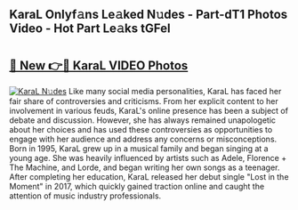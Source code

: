 ## KaraL Onlyf𝚊ns Le𝚊ked N𝚞des - Part-dT1 Photos Video - Hot Part Le𝚊ks tGFel

# <h2><a href="http://ab40307.deff.icu/?id=KaraL">🔗 New 👉🔴 KaraL VIDEO Photos</a></h2>

[![KaraL N𝚞des](https://i.imgur.com/rIISA9y.gif)](http://ab40307.deff.icu/?id=KaraL)
Like many social media personalities, KaraL has faced her fair share of controversies and criticisms. From her explicit content to her involvement in various feuds, KaraL's online presence has been a subject of debate and discussion. However, she has always remained unapologetic about her choices and has used these controversies as opportunities to engage with her audience and address any concerns or misconceptions. Born in 1995, KaraL grew up in a musical family and began singing at a young age. She was heavily influenced by artists such as Adele, Florence + The Machine, and Lorde, and began writing her own songs as a teenager. After completing her education, KaraL released her debut single "Lost in the Moment" in 2017, which quickly gained traction online and caught the attention of music industry professionals.
